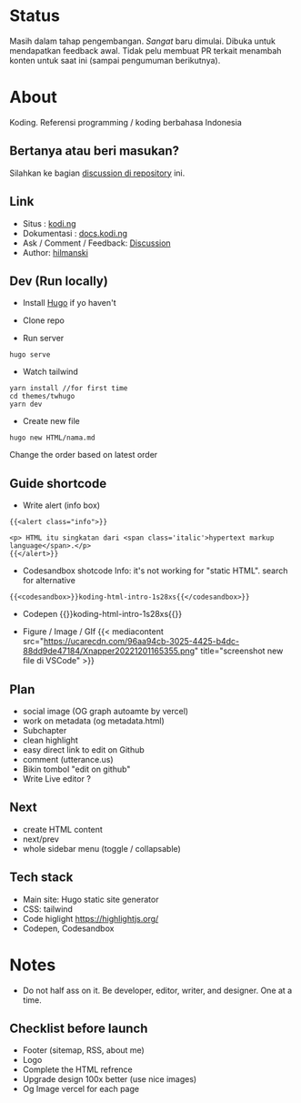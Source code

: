 # Status

Masih dalam tahap pengembangan. *Sangat* baru dimulai. Dibuka untuk mendapatkan feedback awal. Tidak pelu membuat PR terkait menambah konten untuk saat ini (sampai pengumuman berikutnya).

# About

Koding. Referensi programming / koding berbahasa Indonesia

## Bertanya atau beri masukan?  
Silahkan ke bagian [discussion di repository](https://github.com/hilmanski/koding/discussions) ini.

## Link

- Situs : [kodi.ng](https://kodi.ng)
- Dokumentasi : [docs.kodi.ng](https://docs.kodi.ng)
- Ask / Comment / Feedback: [Discussion](https://github.com/hilmanski/koding/discussions)
- Author: [hilmanski](https://hilman.space)  

## Dev (Run locally)

- Install [Hugo](https://gohugo.io/) if yo haven't

- Clone repo

- Run server

```
hugo serve
```

- Watch tailwind

```
yarn install //for first time
cd themes/twhugo
yarn dev
```

- Create new file
```
hugo new HTML/nama.md
```
Change the order based on latest order

## Guide shortcode

- Write alert (info box)

```
{{<alert class="info">}}

<p> HTML itu singkatan dari <span class='italic'>hypertext markup language</span>.</p>
{{</alert>}}
```


- Codesandbox shotcode
  Info: it's not working for "static HTML". search for alternative
```
{{<codesandbox>}}koding-html-intro-1s28xs{{</codesandbox>}}
```

- Codepen
{{<codepen>}}koding-html-intro-1s28xs{{</codepen>}}

- Figure / Image / GIf
{{< mediacontent src="https://ucarecdn.com/96aa94cb-3025-4425-b4dc-88dd9de47184/Xnapper20221201165355.png" title="screenshot new file di VSCode" >}}



## Plan

- social image (OG graph autoamte by vercel)
- work on metadata (og metadata.html)
- Subchapter
- clean highlight
- easy direct link to edit on Github
- comment (utterance.us)
- Bikin tombol "edit on github"
- Write Live editor ?

## Next

- create HTML content
- next/prev
- whole sidebar menu (toggle / collapsable)

## Tech stack

- Main site: Hugo static site generator
- CSS: tailwind
- Code higlight https://highlightjs.org/
- Codepen, Codesandbox


# Notes

- Do not half ass on it. Be developer, editor, writer, and designer. One at a time.


## Checklist before launch

- Footer (sitemap, RSS, about me)
- Logo
- Complete the HTML refrence
- Upgrade design 100x better (use nice images)
- Og Image vercel for each page